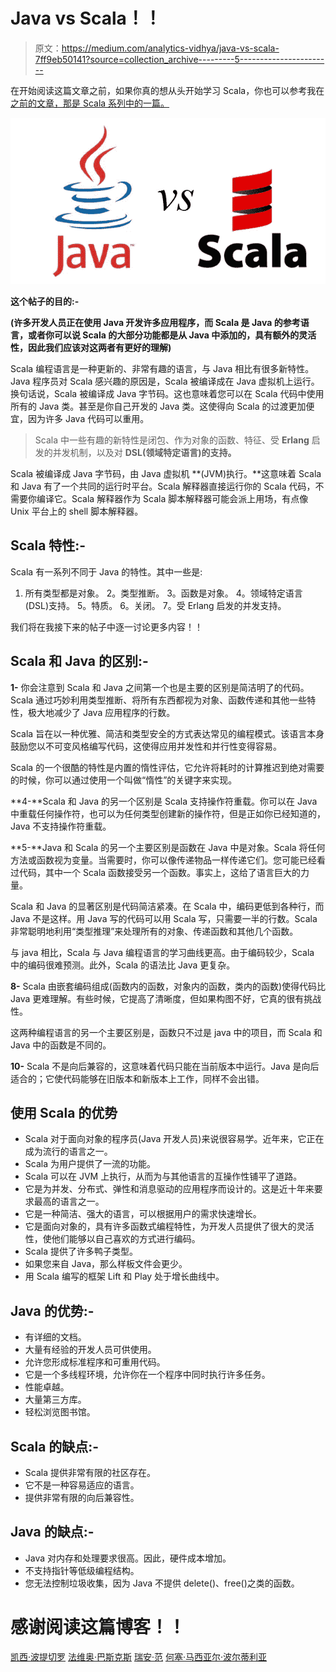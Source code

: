 # Java vs Scala！！

> 原文：<https://medium.com/analytics-vidhya/java-vs-scala-7ff9eb50141?source=collection_archive---------5----------------------->

在开始阅读这篇文章之前，如果你真的想从头开始学习 Scala，你也可以参考我在[之前的文章，那是 Scala 系列中的一篇。](/@duke.lavlesh/functional-programming-aspects-in-scala-3de975f9e3f2?source=friends_link&sk=b10332b7f1bc8b03dc7440edaa1cccaa)

![](img/4b45090cb35d3c586cd797b939d8546f.png)

**这个帖子的目的:-**

**(许多开发人员正在使用 Java 开发许多应用程序，而 Scala 是 Java 的参考语言，或者你可以说 Scala 的大部分功能都是从 Java 中添加的，具有额外的灵活性，因此我们应该对这两者有更好的理解)**

Scala 编程语言是一种更新的、非常有趣的语言，与 Java 相比有很多新特性。Java 程序员对 Scala 感兴趣的原因是，Scala 被编译成在 Java 虚拟机上运行。换句话说，Scala 被编译成 Java 字节码。这也意味着您可以在 Scala 代码中使用所有的 Java 类。甚至是你自己开发的 Java 类。这使得向 Scala 的过渡更加便宜，因为许多 Java 代码可以重用。

> Scala 中一些有趣的新特性是闭包、作为对象的函数、特征、受 **Erlang** 启发的并发机制，以及对 **DSL(领域特定语言)的支持。**

Scala 被编译成 Java 字节码，由 Java 虚拟机 **(JVM)执行。**这意味着 Scala 和 Java 有了一个共同的运行时平台。Scala 解释器直接运行你的 Scala 代码，不需要你编译它。Scala 解释器作为 Scala 脚本解释器可能会派上用场，有点像 Unix 平台上的 shell 脚本解释器。

## Scala 特性:-

Scala 有一系列不同于 Java 的特性。其中一些是:

1.  所有类型都是对象。
    2。类型推断。
    3。函数是对象。
    4。领域特定语言(DSL)支持。
    5。特质。
    6。关闭。
    7。受 Erlang 启发的并发支持。

我们将在我接下来的帖子中逐一讨论更多内容！！

## Scala 和 Java 的区别:-

**1-** 你会注意到 Scala 和 Java 之间第一个也是主要的区别是简洁明了的代码。Scala 通过巧妙利用类型推断、将所有东西都视为对象、函数传递和其他一些特性，极大地减少了 Java 应用程序的行数。

Scala 旨在以一种优雅、简洁和类型安全的方式表达常见的编程模式。该语言本身鼓励您以不可变风格编写代码，这使得应用并发性和并行性变得容易。

Scala 的一个很酷的特性是内置的惰性评估，它允许将耗时的计算推迟到绝对需要的时候，你可以通过使用一个叫做“惰性”的关键字来实现。

**4-**Scala 和 Java 的另一个区别是 Scala 支持操作符重载。你可以在 Java 中重载任何操作符，也可以为任何类型创建新的操作符，但是正如你已经知道的，Java 不支持操作符重载。

**5-**Java 和 Scala 的另一个主要区别是函数在 Java 中是对象。Scala 将任何方法或函数视为变量。当需要时，你可以像传递物品一样传递它们。您可能已经看过代码，其中一个 Scala 函数接受另一个函数。事实上，这给了语言巨大的力量。

Scala 和 Java 的显著区别是代码简洁紧凑。在 Scala 中，编码更低到各种行，而 Java 不是这样。用 Java 写的代码可以用 Scala 写，只需要一半的行数。Scala 非常聪明地利用“类型推理”来处理所有的对象、传递函数和其他几个函数。

与 java 相比，Scala 与 Java 编程语言的学习曲线更高。由于编码较少，Scala 中的编码很难预测。此外，Scala 的语法比 Java 更复杂。

**8-** Scala 由嵌套编码组成(函数内的函数，对象内的函数，类内的函数)使得代码比 Java 更难理解。有些时候，它提高了清晰度，但如果构图不好，它真的很有挑战性。

这两种编程语言的另一个主要区别是，函数只不过是 java 中的项目，而 Scala 和 Java 中的函数是不同的。

**10-** Scala 不是向后兼容的，这意味着代码只能在当前版本中运行。Java 是向后适合的；它使代码能够在旧版本和新版本上工作，同样不会出错。

## 使用 Scala 的优势

*   Scala 对于面向对象的程序员(Java 开发人员)来说很容易学。近年来，它正在成为流行的语言之一。
*   Scala 为用户提供了一流的功能。
*   Scala 可以在 JVM 上执行，从而为与其他语言的互操作性铺平了道路。
*   它是为并发、分布式、弹性和消息驱动的应用程序而设计的。这是近十年来要求最高的语言之一。
*   它是一种简洁、强大的语言，可以根据用户的需求快速增长。
*   它是面向对象的，具有许多函数式编程特性，为开发人员提供了很大的灵活性，使他们能够以自己喜欢的方式进行编码。
*   Scala 提供了许多鸭子类型。
*   如果您来自 Java，那么样板文件会更少。
*   用 Scala 编写的框架 Lift 和 Play 处于增长曲线中。

## **Java 的优势:-**

*   有详细的文档。
*   大量有经验的开发人员可供使用。
*   允许您形成标准程序和可重用代码。
*   它是一个多线程环境，允许你在一个程序中同时执行许多任务。
*   性能卓越。
*   大量第三方库。
*   轻松浏览图书馆。

## Scala 的缺点:-

*   Scala 提供非常有限的社区存在。
*   它不是一种容易适应的语言。
*   提供非常有限的向后兼容性。

## Java 的缺点:-

*   Java 对内存和处理要求很高。因此，硬件成本增加。
*   不支持指针等低级编程结构。
*   您无法控制垃圾收集，因为 Java 不提供 delete()、free()之类的函数。

# 感谢阅读这篇博客！！

[凯西·波提切罗](https://medium.com/u/ccf1b677570b?source=post_page-----7ff9eb50141--------------------------------) [法维奥·巴斯克斯](https://medium.com/u/e8ec6fa4d7d4?source=post_page-----7ff9eb50141--------------------------------) [瑞安·范](https://medium.com/u/63463afc4a3f?source=post_page-----7ff9eb50141--------------------------------) [何塞·马西亚尔·波尔蒂利亚](https://medium.com/u/703ff67f629f?source=post_page-----7ff9eb50141--------------------------------)
